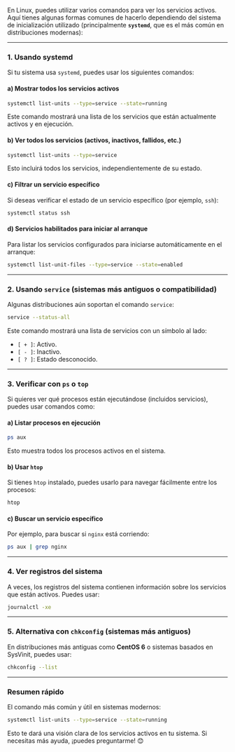 En Linux, puedes utilizar varios comandos para ver los servicios activos. Aquí tienes algunas formas comunes de hacerlo dependiendo del sistema de inicialización utilizado (principalmente **`systemd`**, que es el más común en distribuciones modernas):

---

### **1. Usando systemd**
Si tu sistema usa `systemd`, puedes usar los siguientes comandos:

#### **a) Mostrar todos los servicios activos**
```bash
systemctl list-units --type=service --state=running
```

Este comando mostrará una lista de los servicios que están actualmente activos y en ejecución.

#### **b) Ver todos los servicios (activos, inactivos, fallidos, etc.)**
```bash
systemctl list-units --type=service
```

Esto incluirá todos los servicios, independientemente de su estado.

#### **c) Filtrar un servicio específico**
Si deseas verificar el estado de un servicio específico (por ejemplo, `ssh`):
```bash
systemctl status ssh
```

#### **d) Servicios habilitados para iniciar al arranque**
Para listar los servicios configurados para iniciarse automáticamente en el arranque:
```bash
systemctl list-unit-files --type=service --state=enabled
```

---

### **2. Usando `service` (sistemas más antiguos o compatibilidad)**
Algunas distribuciones aún soportan el comando `service`:
```bash
service --status-all
```

Este comando mostrará una lista de servicios con un símbolo al lado:
- `[ + ]`: Activo.
- `[ - ]`: Inactivo.
- `[ ? ]`: Estado desconocido.

---

### **3. Verificar con `ps` o `top`**
Si quieres ver qué procesos están ejecutándose (incluidos servicios), puedes usar comandos como:

#### **a) Listar procesos en ejecución**
```bash
ps aux
```
Esto muestra todos los procesos activos en el sistema.

#### **b) Usar `htop`**
Si tienes `htop` instalado, puedes usarlo para navegar fácilmente entre los procesos:
```bash
htop
```

#### **c) Buscar un servicio específico**
Por ejemplo, para buscar si `nginx` está corriendo:
```bash
ps aux | grep nginx
```

---

### **4. Ver registros del sistema**
A veces, los registros del sistema contienen información sobre los servicios que están activos. Puedes usar:
```bash
journalctl -xe
```

---

### **5. Alternativa con `chkconfig` (sistemas más antiguos)**
En distribuciones más antiguas como **CentOS 6** o sistemas basados en SysVinit, puedes usar:
```bash
chkconfig --list
```

---

### Resumen rápido
El comando más común y útil en sistemas modernos:
```bash
systemctl list-units --type=service --state=running
```

Esto te dará una visión clara de los servicios activos en tu sistema. Si necesitas más ayuda, ¡puedes preguntarme! 😊